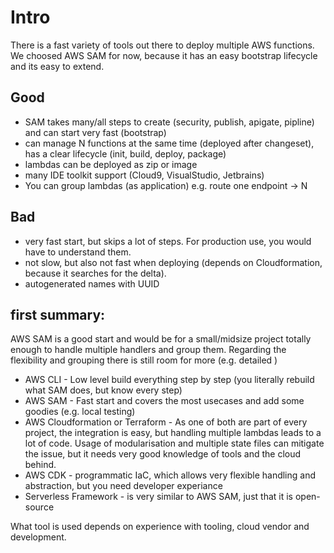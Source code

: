 # Intro
There is a fast variety of tools out there to deploy multiple AWS functions. We choosed AWS SAM for now, because it has an easy bootstrap lifecycle and its easy to extend.


## Good

- SAM takes many/all steps to create (security, publish, apigate, pipline) and can start very fast (bootstrap)
- can manage N functions at the same time (deployed after changeset), has a clear lifecycle (init, build, deploy, package)
- lambdas can be deployed as zip or image
- many IDE toolkit support (Cloud9, VisualStudio, Jetbrains)
- You can group lambdas (as application) e.g. route one endpoint -> N



## Bad

- very fast start, but skips a lot of steps. For production use, you would have to understand them.
- not slow, but also not fast when deploying (depends on Cloudformation, because it searches for the delta).
- autogenerated names with UUID



## first summary:
AWS SAM is a good start and would be for a small/midsize project totally enough to handle multiple handlers and group them.
Regarding the flexibility and grouping there is still room for more (e.g. detailed  )

- AWS CLI - Low level build everything step by step (you literally rebuild what SAM does, but know every step)
- AWS SAM - Fast start and covers the most usecases and add some goodies (e.g. local testing)
- AWS Cloudformation or Terraform - As one of both are part of every project, the integration is easy, but handling multiple lambdas leads to a lot of code.  Usage of modularisation and multiple state files can mitigate the issue, but it needs very good knowledge of tools and the cloud behind.
- AWS CDK - programmatic IaC, which allows very flexible handling and abstraction, but you need developer experiance
- Serverless Framework - is very similar to AWS SAM, just that it is open-source

What tool is used depends on experience with tooling, cloud vendor and development.
